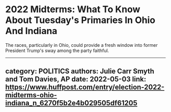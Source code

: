 # 2022 Midterms: What To Know About Tuesday's Primaries In Ohio And Indiana

The races, particularly in Ohio, could provide a fresh window into former President Trump's sway among the party faithful.

---
category: POLITICS
authors: Julie Carr Smyth and Tom Davies, AP
date: 2022-05-03
link: https://www.huffpost.com/entry/election-2022-midterms-ohio-indiana_n_6270f5b2e4b029505df61205
---
